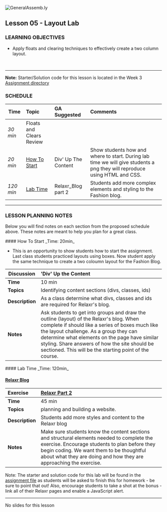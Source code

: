 ![GeneralAssemb.ly](../../img/icons/instr_agenda.png)


## Lesson 05 - Layout Lab


### LEARNING OBJECTIVES

*	Apply floats and clearing techniques to effectively create a two column layout.

<br>

---

**Note:** Starter/Solution code for this lesson is located in the Week 3 [Assignment directory](../Assignment)


### SCHEDULE


| Time        | Topic| GA Suggested| Comments |
| ------------- |:-------------|:-------------------|:----------------|
| _30 min_ | Floats and Clears Review |  | |
| _20 min_ | [How To Start](#how-to-start)| Div' Up The Content | Show students how and where to start. During lab time we will give students a png they will reproduce using HTML and CSS. |
| _120 min_ | [Lab Time](#lab-time) | Relaxr_Blog part 2 | Students add more complex elements and styling to the Fashion blog.|


---

### LESSON PLANNING NOTES

Below you will find notes on each section from the proposed schedule above. These notes are  meant to help you plan for a great class.

<a name=how-to-start>
#### How To Start
_Time: 20min_

*	This is an opportunity to show students how to start the assignment. Last class students practiced layouts using boxes. Now student apply the same technique to create a two coloumn layout for the Fashion Blog.


| Discussion | 'Div' Up the Content|
| ------------- |:-------------|
| __Time__ | 10 min | 
| __Topics__ | Identifying content sections (divs, classes, ids) | 
| __Description__ | As a class determine what divs, classes and ids are required for Relaxr's blog. |    
| __Notes__ | Ask students to get into groups and draw the outline (layout) of the Relaxr's blog. When complete if should like a series of boxes much like the layout challenge. As a group they can determine what elements on the page have similar styling. Share answers of how the site should be sectioned. This will be the starting point of the course. | 

<a name=lab-time>
#### Lab Time
_Time: 120min_


#### [Relaxr Blog]()

|Exercise | [Relaxr Part 2](../Assignment/README.md)|
|:------------- |:-------------|
| __Time__ | 45 min | 
| __Topics__ | planning and building a website. | 
| __Description__| Students add more styles and content to the Relaxr blog |    
| __Notes__| Make sure students know the content sections and structural elements needed to complete the exercise. Encourage students to plan before they begin coding. We want them to be thoughtful about what they are doing and how they are approaching the exercise. | 


Note: The starter and solution code for this lab will be found in the [assignment file](../Assignment/README.md) as students will be asked to finish this for homework - be sure to point that out! Also, encourage students to take a shot at the bonus - link all of their Relaxr pages and enable a JavaScript alert.

---


No slides for this lesson
